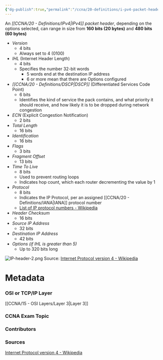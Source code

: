 ```yaml
---
{"dg-publish":true,"permalink":"/ccna/20-definitions/i-pv4-packet-header/","tags":["defs_ccna"]}
---
```


An *[[CCNA/20 - Definitions/IPv4\|IPv4]] packet header*, depending on the options selected, can range in size from **160 bits (20 bytes)** and **480 bits (60 bytes)**
- *Version*
	- 4 bits
	- Always set to 4 (0100)
- *IHL* (Internet Header Length)
	- 4 bits
	- Specifies the number 32-bit words
		- 5 words end at the destination IP address
		- 6 or more mean that there are Options configured
- *[[CCNA/20 - Definitions/DSCP\|DSCP]]* (Differentiated Services Code Point)
	- 6 bits
	- Identifies the kind of service the pack contains, and what priority it should receive, and how likely it is to be dropped during network congestion
- *ECN* (Explicit Congestion Notification)
	- 2 bits
- *Total Length*
	- 16 bits
- *Identification*
	- 16 bits
- *Flags*
	- 3 bits
- *Fragment Offset*
	- 13 bits
- *Time To Live*
	- 8 bits
	- Used to prevent routing loops
	- Indicates hop count, which each router decrementing the value by 1
- *Protocol*
	- 8 bits
	- Indicates the IP Protocol, per an assigned [[CCNA/20 - Definitions/IANA\|IANA]] protocol number
	- [List of IP protocol numbers - Wikipedia](https://en.wikipedia.org/wiki/List_of_IP_protocol_numbers)
- *Header Checksum*
	- 16 bits
- *Source IP Address*
	- 32 bits
- *Destination IP Address*
	- 42 bits
- *Options (if IHL is greater than 5)*
	- Up to 320 bits long

![IP-header-2.png](/img/user/CCNA/Attachments/IP-header-2.png)
Source: [Internet Protocol version 4 - Wikipedia](https://en.wikipedia.org/wiki/Internet_Protocol_version_4#Header)




# Metadata
### OSI or TCP/IP Layer
[[CCNA/15 - OSI Layers/Layer 3\|Layer 3]]
### CCNA Exam Topic

### Contributors

### Sources
[Internet Protocol version 4 - Wikipedia](https://en.wikipedia.org/wiki/Internet_Protocol_version_4)
